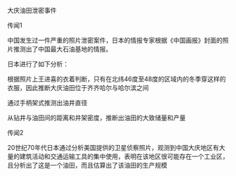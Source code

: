 大庆油田泄密事件 

传闻1

中国发生过一件严重的照片泄密案件，日本的情报专家根据《中国画报》封面的照片推测出了中国最大石油基地的情报。

日本进行了如下分析：

根据照片上王进喜的衣着判断，只有在北纬46度至48度的区域内的冬季穿这样的衣服，因此推断大庆油田位于齐齐哈尔与哈尔滨之间

通过手柄架式推测出油井直径

从钻井与油田间的距离和井架密度，推断出油田的大致储量和产量

传闻2

20世纪70年代日本通过分析美国提供的卫星侦察照片，观测到中国大庆地区有大量的建筑活动和交通运输工具的集中使用，表明在该地区很可能存在一个工业区，且分析出了这是一个油田，而且估算出了该油田的生产规模
